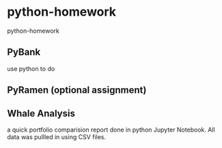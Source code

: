 # python-homework
python-homework


## PyBank 
use python to do 
## PyRamen (optional assignment)

## Whale Analysis
a quick portfolio comparision report done in python Jupyter Notebook. All data was pullled in using CSV files. 

